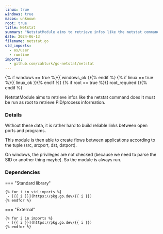 ```yaml
---
linux: true
windows: true
macos: unknown
root: true
title: Netstat
summary: "NetstatModule aims to retrieve infos like the netstat command does It must be run as root to retrieve PID/process information."
date: 2024-06-13
filename: netstat.go
std_imports:
  - os/user
  - runtime
imports:
  - github.com/cakturk/go-netstat/netstat
---
```


{% if windows == true %}{{ windows_ok }}{% endif %}
{% if linux == true %}{{ linux_ok }}{% endif %}
{% if root == true %}{{ root_required }}{% endif %}

NetstatModule aims to retrieve infos like the netstat command does It must be run as root to retrieve PID/process information.

### Details
 Without these data, it is rather hard to build reliable links between open ports and programs.

This module is then able to create flows between applications according to the tuple (src, srcport, dst, dstport).

On windows, the privileges are not checked (because we need to parse the SID or another thing maybe). So the module is always run.

### Dependencies

=== "Standard library"

	{% for i in std_imports %}
	 - [{{ i }}](https://pkg.go.dev/{{ i }})
	{% endfor %}

=== "External"

	{% for i in imports %}
	 - [{{ i }}](https://pkg.go.dev/{{ i }})
	{% endfor %}
